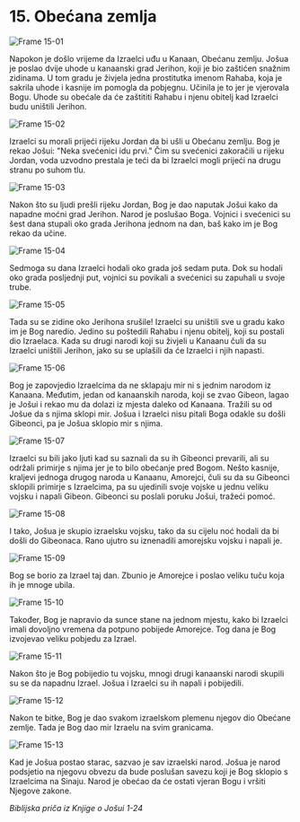 # 15. Obećana zemlja

![Frame 15-01](https://cdn.door43.org/obs/jpg/360px/obs-en-15-01.jpg)

Napokon je došlo vrijeme da Izraelci uđu u Kanaan, Obećanu zemlju. Jošua je poslao dvije uhode u kanaanski grad Jerihon, koji je bio zaštićen snažnim zidinama. U tom gradu je živjela jedna prostitutka imenom Rahaba, koja je sakrila uhode i kasnije im pomogla da pobjegnu. Učinila je to jer je vjerovala Bogu. Uhode su obećale da će zaštititi Rahabu i njenu obitelj kad Izraelci budu uništili Jerihon.

![Frame 15-02](https://cdn.door43.org/obs/jpg/360px/obs-en-15-02.jpg)

Izraelci su morali prijeći rijeku Jordan da bi ušli u Obećanu zemlju. Bog je rekao Jošui: "Neka svećenici idu prvi." Čim su svećenici zakoračili u rijeku Jordan, voda uzvodno prestala je teći da bi Izraelci mogli prijeći na drugu stranu po suhom tlu.

![Frame 15-03](https://cdn.door43.org/obs/jpg/360px/obs-en-15-03.jpg)

Nakon što su ljudi prešli rijeku Jordan, Bog je dao naputak Jošui kako da napadne moćni grad Jerihon. Narod je poslušao Boga. Vojnici i svećenici su šest dana stupali oko grada Jerihona jednom na dan, baš kako im je Bog rekao da učine.

![Frame 15-04](https://cdn.door43.org/obs/jpg/360px/obs-en-15-04.jpg)

Sedmoga su dana Izraelci hodali oko grada još sedam puta. Dok su hodali oko grada posljednji put, vojnici su povikali a svećenici su zapuhali u svoje trube.

![Frame 15-05](https://cdn.door43.org/obs/jpg/360px/obs-en-15-05.jpg)

Tada su se zidine oko Jerihona srušile! Izraelci su uništili sve u gradu kako im je Bog naredio. Jedino su poštedili Rahabu i njenu obitelj, koji su postali dio Izraelaca. Kada su drugi narodi koji su živjeli u Kanaanu čuli da su Izraelci uništili Jerihon, jako su se uplašili da će Izraelci i njih napasti.

![Frame 15-06](https://cdn.door43.org/obs/jpg/360px/obs-en-15-06.jpg)

Bog je zapovjedio Izraelcima da ne sklapaju mir ni s jednim narodom iz Kanaana. Međutim, jedan od kanaanskih naroda, koji se zvao Gibeon, lagao je Jošui i rekao mu da dolazi iz mjesta daleko od Kanaana. Tražili su od Jošue da s njima sklopi mir. Jošua i Izraelci nisu pitali Boga odakle su došli Gibeonci, pa je Jošua sklopio mir s njima.

![Frame 15-07](https://cdn.door43.org/obs/jpg/360px/obs-en-15-07.jpg)

Izraelci su bili jako ljuti kad su saznali da su ih Gibeonci prevarili, ali su održali primirje s njima jer je to bilo obećanje pred Bogom. Nešto kasnije, kraljevi jednoga drugog naroda u Kanaanu, Amorejci, čuli su da su Gibeonci sklopili primirje s Izraelcima, pa su ujedinili svoje vojske u jednu veliku vojsku i napali Gibeon. Gibeonci su poslali poruku Jošui, tražeći pomoć.

![Frame 15-08](https://cdn.door43.org/obs/jpg/360px/obs-en-15-08.jpg)

I tako, Jošua je skupio izraelsku vojsku, tako da su cijelu noć hodali da bi došli do Gibeonaca. Rano ujutro su iznenadili amorejsku vojsku i napali je.

![Frame 15-09](https://cdn.door43.org/obs/jpg/360px/obs-en-15-09.jpg)

Bog se borio za Izrael taj dan. Zbunio je Amorejce i poslao veliku tuču koja ih je mnoge ubila.

![Frame 15-10](https://cdn.door43.org/obs/jpg/360px/obs-en-15-10.jpg)

Također, Bog je napravio da sunce stane na jednom mjestu, kako bi Izraelci imali dovoljno vremena da potpuno pobijede Amorejce. Tog dana je Bog izvojevao veliku pobjedu za Izrael.

![Frame 15-11](https://cdn.door43.org/obs/jpg/360px/obs-en-15-11.jpg)

Nakon što je Bog pobijedio tu vojsku, mnogi drugi kanaanski narodi skupili su se da napadnu Izrael. Jošua i Izraelci su ih napali i pobijedili.

![Frame 15-12](https://cdn.door43.org/obs/jpg/360px/obs-en-15-12.jpg)

Nakon te bitke, Bog je dao svakom izraelskom plemenu njegov dio Obećane zemlje. Tada je Bog dao mir Izraelu na svim granicama.

![Frame 15-13](https://cdn.door43.org/obs/jpg/360px/obs-en-15-13.jpg)

Kad je Jošua postao starac, sazvao je sav izraelski narod. Jošua je narod podsjetio na njegovu obvezu da bude poslušan savezu koji je Bog sklopio s Izraelcima na Sinaju. Narod je obećao da će ostati vjeran Bogu i vršiti Njegove zakone.

_Biblijska priča iz Knjige o Jošui 1-24_
